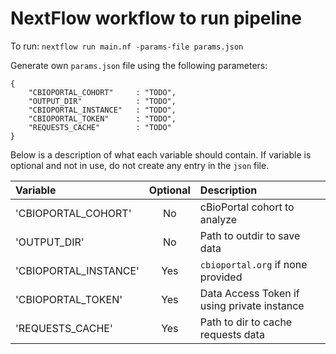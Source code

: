 # NextFlow workflow to run pipeline

To run: `nextflow run main.nf -params-file params.json`

Generate own `params.json` file using the following parameters:
```
{
    "CBIOPORTAL_COHORT"     : "TODO",
    "OUTPUT_DIR"            : "TODO",
    "CBIOPORTAL_INSTANCE"   : "TODO",
    "CBIOPORTAL_TOKEN"      : "TODO",
    "REQUESTS_CACHE"        : "TODO"
}
```

Below is a description of what each variable should contain. If variable is optional and not in use, do not create any entry in the `json` file.

| Variable             | Optional | Description |
| :--------------------| :------: | :---------- |
| 'CBIOPORTAL_COHORT'  |    No    | cBioPortal cohort to analyze |
| 'OUTPUT_DIR'         |    No    | Path to outdir to save data |
| 'CBIOPORTAL_INSTANCE'|    Yes   | `cbioportal.org` if none provided |
| 'CBIOPORTAL_TOKEN'   |    Yes   | Data Access Token if using private instance|
| 'REQUESTS_CACHE'     |    Yes   | Path to dir to cache requests data |
